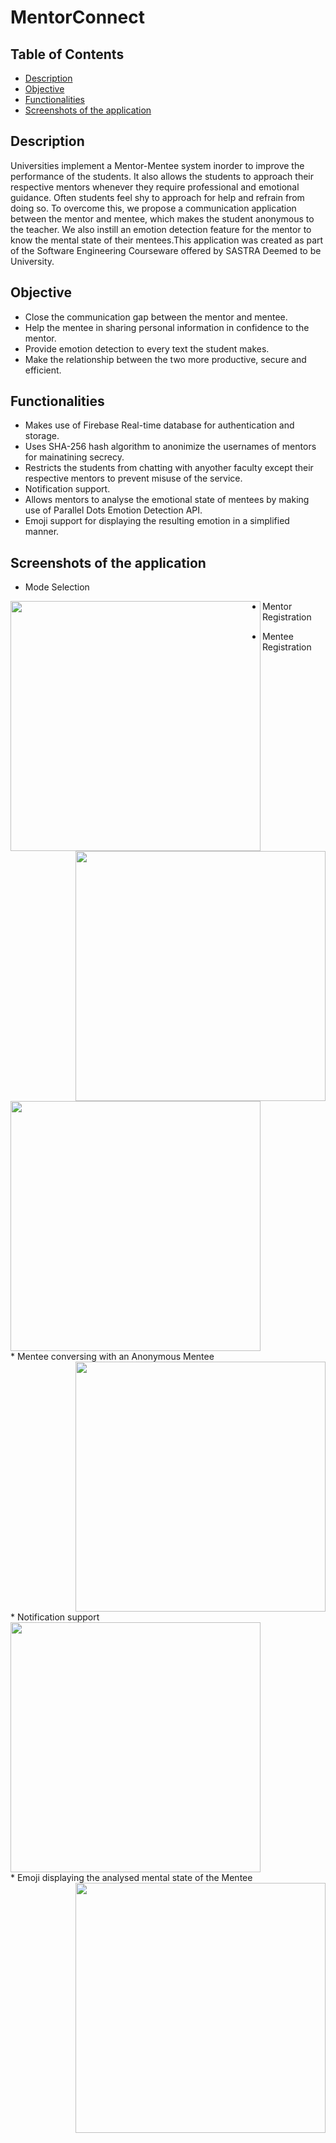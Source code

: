 # MentorConnect

## Table of Contents
* [Description](#description)
* [Objective](#objective)
* [Functionalities](#functionalities)
* [Screenshots of the application](#screenshots-of-the-application)

## Description
Universities implement a Mentor-Mentee system inorder to improve the performance of the students. It also allows the students to approach their respective mentors whenever they require professional and emotional guidance.
Often students feel shy to approach for help and refrain from doing so. To overcome this, we propose a communication application between the mentor and mentee, which makes the student anonymous to the teacher. We also instill an emotion detection feature for the mentor to know the mental state of their mentees.This application was created as part of the Software Engineering Courseware offered by SASTRA Deemed to be University.

## Objective
* Close the communication gap between the mentor and mentee.
* Help the mentee in sharing personal information in confidence to the mentor.
* Provide emotion detection to every text the student makes.
* Make the relationship between the two more productive, secure and efficient. 

## Functionalities
* Makes use of Firebase Real-time database for authentication and storage.
* Uses SHA-256 hash algorithm to anonimize the usernames of mentors for mainatining secrecy.
* Restricts the students from chatting with anyother faculty except their respective mentors to prevent misuse of the service.
* Notification support.
* Allows mentors to analyse the emotional state of mentees by making use of Parallel Dots Emotion Detection API.
* Emoji support for displaying the resulting emotion in a simplified manner.

## Screenshots of the application

* Mode Selection

<img align="left" src="https://drive.google.com/uc?export=view&id=1eX1jv1n83dOVS4Uy6HAfciu1x5uSbdKR" width="400px">

* Mentor Registration
<img align="right" src="https://drive.google.com/uc?export=view&id=1u8Bb8v-u6xnVKUR5wSDl2nFCvX0g03Zt" width="400px">

* Mentee Registration
<div align="left">
    <img src="https://drive.google.com/uc?export=view&id=19QmueBPgcYJk7nb9ANM9N6TLCewCOnOW" width="400px" </img> 
</div>
* Mentee conversing with an Anonymous Mentee
<div align="right">
   <img src="https://drive.google.com/uc?export=view&id=1cqgx1o9nvQA8k8bxbStHU-Spw1NhkXkp" width="400px" </img> 
</div>
* Notification support
<div align="left">
    <img src="https://drive.google.com/uc?export=view&id=1UxzS6gnv1fRt_WtM0qLUC9wh9ZnrmxMl" width="400px" </img>
</div>
* Emoji displaying the analysed mental state of the Mentee
<div align="right">
    <img src="https://drive.google.com/uc?export=view&id=1hhgWToJoerZ7ycNzq96cwZVFN-At-lyL" width="400px" </img> 
</div>
